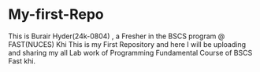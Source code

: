 # My-first-Repo
This is Burair Hyder(24k-0804) , a Fresher in the BSCS program  @ FAST(NUCES) Khi
This is my First Repository and here I will be uploading and sharing my all Lab work of Programming Fundamental Course of BSCS Fast khi.
